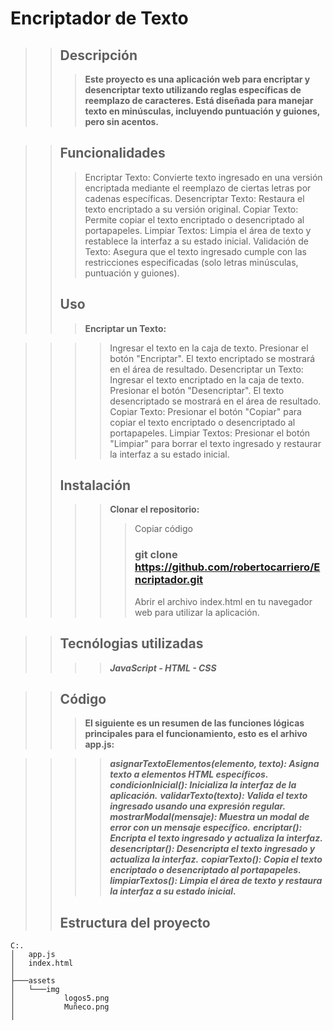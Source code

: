 # Encriptador de Texto
>>## Descripción
>>>**Este proyecto es una aplicación web para encriptar y desencriptar texto utilizando reglas específicas de reemplazo de caracteres. Está diseñada para manejar texto en minúsculas, incluyendo puntuación y guiones, pero sin acentos.**

>>## Funcionalidades
>>>Encriptar Texto: Convierte texto ingresado en una versión encriptada mediante el reemplazo de ciertas letras por cadenas específicas.
>>>Desencriptar Texto: Restaura el texto encriptado a su versión original.
>>>Copiar Texto: Permite copiar el texto encriptado o desencriptado al portapapeles.
>>>Limpiar Textos: Limpia el área de texto y restablece la interfaz a su estado inicial.
>>>Validación de Texto: Asegura que el texto ingresado cumple con las restricciones especificadas (solo letras minúsculas, puntuación y guiones).
>>## Uso
>>>**Encriptar un Texto:**

>>>>Ingresar el texto en la caja de texto.
>>>>Presionar el botón "Encriptar".
>>>>El texto encriptado se mostrará en el área de resultado.
>>>>Desencriptar un Texto:
>>>>Ingresar el texto encriptado en la caja de texto.
>>>>Presionar el botón "Desencriptar".
>>>>El texto desencriptado se mostrará en el área de resultado.
>>>>Copiar Texto:
>>>>Presionar el botón "Copiar" para copiar el texto encriptado o desencriptado al portapapeles.
>>>>Limpiar Textos:
>>>>Presionar el botón "Limpiar" para borrar el texto ingresado y restaurar la interfaz a su estado inicial.
>>## Instalación
>>>>**Clonar el repositorio:**
>>>>>
>>>>>Copiar código
>>>>>### git clone https://github.com/robertocarriero/Encriptador.git
>>>>>Abrir el archivo index.html en tu navegador web para utilizar la aplicación.

>>## Tecnólogias utilizadas
>>>>***JavaScript - HTML - CSS***

>>## Código
>>>**El siguiente es un resumen de las funciones lógicas principales para el funcionamiento, esto es el arhivo app.js:**

>>>>***asignarTextoElementos(elemento, texto): Asigna texto a elementos HTML específicos.***
>>>>***condicionInicial(): Inicializa la interfaz de la aplicación.***
>>>>***validarTexto(texto): Valida el texto ingresado usando una expresión regular.***
>>>>***mostrarModal(mensaje): Muestra un modal de error con un mensaje específico.***
>>>>***encriptar(): Encripta el texto ingresado y actualiza la interfaz.***
>>>>***desencriptar(): Desencripta el texto ingresado y actualiza la interfaz.***
>>>>***copiarTexto(): Copia el texto encriptado o desencriptado al portapapeles.***
>>>>***limpiarTextos(): Limpia el área de texto y restaura la interfaz a su estado inicial.***
>>## Estructura del proyecto
```plaintext
C:.
│   app.js
│   index.html
│   
├───assets
│   └───img
│           logos5.png
│           Muñeco.png
│

